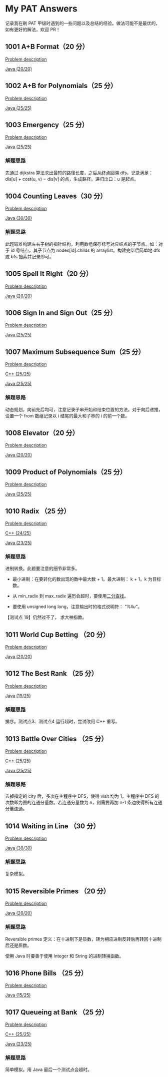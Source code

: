 # My PAT Answers
记录我在刷 PAT 甲级时遇到的一些问题以及总结的经验。做法可能不是最优的，如有更好的解法，欢迎 PR！

## 1001 A+B Format（20 分）

[Problem description](https://github.com/Heliovic/My_PAT_Answer/blob/master/PROBLEMS.md#1001-ab-format20-%E5%88%86)

[Java (20/20)](https://github.com/Heliovic/My_PAT_Answer/blob/master/1001/Main.java)

## 1002 A+B for Polynomials（25 分）

[Problem description](https://github.com/Heliovic/My_PAT_Answer/blob/master/PROBLEMS.md#1002-ab-for-polynomials25-%E5%88%86)

[Java (25/25)](https://github.com/Heliovic/My_PAT_Answer/blob/master/1002/Main.java)

## 1003 Emergency（25 分）

[Problem description](https://github.com/Heliovic/My_PAT_Answer/blob/master/PROBLEMS.md#1003-emergency25-%E5%88%86)

[Java (25/25)](https://github.com/Heliovic/My_PAT_Answer/blob/master/1003/Main.java)

### 解题思路

先通过 dijkstra 算法求出最短的路径长度，之后从终点回溯 dfs，记录满足：dis[u] + cost(u, v) = dis[v] 的点，生成路径。递归出口：u 是起点。

## 1004 Counting Leaves（30 分）

[Problem description](https://github.com/Heliovic/My_PAT_Answer/blob/master/PROBLEMS.md#1004-counting-leaves30-%E5%88%86)

[Java (30/30)](https://github.com/Heliovic/My_PAT_Answer/blob/master/1004/Main.java)

### 解题思路

此题较难构建左右子树的指针结构。利用数组保存标号对应结点的子节点。如：对于 id 号结点，其子节点为 nodes[id].childs 的 arraylist。构建完毕后简单地 dfs 或 bfs 搜索并记录即可。

## 1005 Spell It Right（20 分）

[Problem description](https://github.com/Heliovic/My_PAT_Answer/blob/master/PROBLEMS.md#1005-spell-it-right20-%E5%88%86)

[Java (20/20)](https://github.com/Heliovic/My_PAT_Answer/blob/master/1005/Main.java)

## 1006 Sign In and Sign Out（25 分）

[Problem description](https://github.com/Heliovic/My_PAT_Answer/blob/master/PROBLEMS.md#1006-sign-in-and-sign-out25-%E5%88%86)

[Java (25/25)](https://github.com/Heliovic/My_PAT_Answer/blob/master/1006/Main.java)

## 1007 Maximum Subsequence Sum（25 分）

[Problem description](https://github.com/Heliovic/My_PAT_Answer/blob/master/PROBLEMS.md#1007-maximum-subsequence-sum25-%E5%88%86)

[C++ (25/25)](https://github.com/Heliovic/My_PAT_Answer/blob/master/1007/main.cpp)

[Java (25/25)](https://github.com/Heliovic/My_PAT_Answer/blob/master/1007/Main.java)

### 解题思路

动态规划，向前先后均可，注意记录子串开始和结束位置的方法。对于向后递推，设置一个 from 数组记录以 i 结尾的最大和子串的 i 的前一个数。

## 1008 Elevator（20 分）

[Problem description](https://github.com/Heliovic/My_PAT_Answer/blob/master/PROBLEMS.md#1008-elevator20-%E5%88%86)

[Java (20/20)](https://github.com/Heliovic/My_PAT_Answer/blob/master/1008/Main.java)

## 1009 Product of Polynomials（25 分）

[Problem description](https://github.com/Heliovic/My_PAT_Answer/blob/master/PROBLEMS.md#1009-product-of-polynomials25-%E5%88%86)

[Java (25/25)](https://github.com/Heliovic/My_PAT_Answer/blob/master/1009/Main.java)

## 1010 Radix （25 分）

[Problem description](https://github.com/Heliovic/My_PAT_Answer/blob/master/PROBLEMS.md#1010-radix-25-%E5%88%86)

[C++ (24/25)](https://github.com/Heliovic/My_PAT_Answer/blob/master/1010/main.cpp)

[Java (23/25)](https://github.com/Heliovic/My_PAT_Answer/blob/master/1010/Main.java)

### 解题思路

进制转换。此题要注意的细节非常多。

* 最小进制：在要转化的数出现的数中最大数 + 1。最大进制： k + 1，k 为目标数。

* 从 min_radix 到 max_radix 遍历会超时，要使用[二分查找](https://github.com/Heliovic/AlgorithmSet/blob/master/BinarySearch/main.cpp)。

* 要使用 unsigned long long，注意输出时的格式说明符： *"%llu"*。

【测试点 19】仍然过不了， 求大神指教。

## 1011 World Cup Betting （20 分）

[Problem description](https://github.com/Heliovic/My_PAT_Answer/blob/master/PROBLEMS.md#1011-world-cup-betting-20-%E5%88%86)

[Java (20/20)](https://github.com/Heliovic/My_PAT_Answer/blob/master/1011/Main.java)

## 1012 The Best Rank （25 分）

[Problem description](https://github.com/Heliovic/My_PAT_Answer/blob/master/PROBLEMS.md#1012-the-best-rank-25-%E5%88%86)

[Java (19/25)](https://github.com/Heliovic/My_PAT_Answer/blob/master/1012/Main.java)

### 解题思路

排序。测试点3、测试点4 运行超时，尝试改用 C++ 重写。

## 1013 Battle Over Cities （25 分）

[Problem description](https://github.com/Heliovic/My_PAT_Answer/blob/master/PROBLEMS.md#1013-battle-over-cities-25-%E5%88%86)

[C++ (25/25)](https://github.com/Heliovic/My_PAT_Answer/blob/master/1013/main.cpp)

[Java (25/25)](https://github.com/Heliovic/My_PAT_Answer/blob/master/1013/Main.java)

### 解题思路
去掉指定的 city 后，多次在主程序中 DFS，使得 visit 均为 1。主程序中 DFS 的次数即为图的连通分量数。若连通分量数为 n，则需要再加 n-1 条边使得所有连通分量连通。

## 1014 Waiting in Line （30 分）

[Problem description](https://github.com/Heliovic/My_PAT_Answer/blob/master/PROBLEMS.md#1014-waiting-in-line-30-%E5%88%86)

[Java (30/30)](https://github.com/Heliovic/My_PAT_Answer/blob/master/1014/Main.java)

### 解题思路

复杂模拟。

## 1015 Reversible Primes （20 分）

[Problem description](https://github.com/Heliovic/My_PAT_Answer/blob/master/PROBLEMS.md#1015-reversible-primes-20-%E5%88%86)

[Java (20/20)](https://github.com/Heliovic/My_PAT_Answer/blob/master/1015/Main.java)

### 解题思路

Reversible primes 定义：在十进制下是质数，转为相应进制反转后再转回十进制后还是质数。

使用 Java 时要善于使用 Integer 和 String 的进制转换函数。

## 1016 Phone Bills （25 分）

[Problem description](https://github.com/Heliovic/My_PAT_Answer/blob/master/PROBLEMS.md#1016-phone-bills-25-%E5%88%86)

[Java (15/25)](https://github.com/Heliovic/My_PAT_Answer/blob/master/1016/Main.java)

## 1017 Queueing at Bank （25 分）

[Problem description](https://github.com/Heliovic/My_PAT_Answer/blob/master/PROBLEMS.md#1017-queueing-at-bank-25-%E5%88%86)

[C++ (25/25)](https://github.com/Heliovic/My_PAT_Answer/blob/master/1017/main.cpp)

[Java (23/25)](https://github.com/Heliovic/My_PAT_Answer/blob/master/1017/Main.java)

### 解题思路

简单模拟。用 Java 最后一个测试点会超时。
